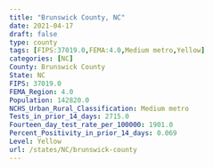 ```yaml
---
title: "Brunswick County, NC"
date: 2021-04-17
draft: false
type: county
tags: [FIPS:37019.0,FEMA:4.0,Medium metro,Yellow]
categories: [NC]
County: Brunswick County
State: NC
FIPS: 37019.0
FEMA_Region: 4.0
Population: 142820.0
NCHS_Urban_Rural_Classification: Medium metro
Tests_in_prior_14_days: 2715.0
Fourteen_day_test_rate_per_100000: 1901.0
Percent_Positivity_in_prior_14_days: 0.069
Level: Yellow
url: /states/NC/brunswick-county
---
```



